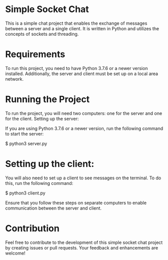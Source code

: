# Simple Socket Chat

This is a simple chat project that enables the exchange of messages between a server and a single client. It is written in Python and utilizes the concepts of sockets and threading.

# Requirements

To run this project, you need to have Python 3.7.6 or a newer version installed. Additionally, the server and client must be set up on a local area network.

# Running the Project

To run the project, you will need two computers: one for the server and one for the client.
Setting up the server:

If you are using Python 3.7.6 or a newer version, run the following command to start the server:



$ python3 server.py

# Setting up the client:

You will also need to set up a client to see messages on the terminal. To do this, run the following command:



$ python3 client.py

Ensure that you follow these steps on separate computers to enable communication between the server and client.

# Contribution

Feel free to contribute to the development of this simple socket chat project by creating issues or pull requests. Your feedback and enhancements are welcome!
